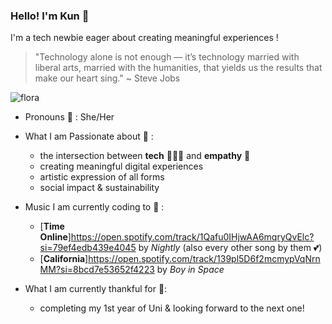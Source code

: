 ### Hello! I'm Kun 🌟

I'm a tech newbie eager about creating meaningful experiences !

  >"Technology alone is not enough — it’s technology married with liberal arts, married with the humanities, that yields us the results that make our heart sing."
    ~ Steve Jobs
    
![flora](https://media2.giphy.com/media/gitkdbB1eyVThrUJFm/source.gif)

- Pronouns 👯 :  She/Her

- What I am Passionate about 🤩 :
  - the intersection between **tech** 👩🏻‍💻 and **empathy** 💛
  - creating meaningful digital experiences
  - artistic expression of all forms
  - social impact & sustainability

- Music I am currently coding to 🎵 :
  - [**Time Online**]https://open.spotify.com/track/1Qafu0IHjwAA6mqryQvElc?si=79ef4edb439e4045 by *Nightly* (also every other song by them 💕)
  - [**California**]https://open.spotify.com/track/139pl5D6f2mcmypVqNrnMM?si=8bcd7e53652f4223 by *Boy in Space* 

- What I am currently thankful for 💐:
  - completing my 1st year of Uni & looking forward to the next one!
 

